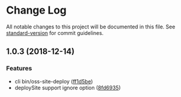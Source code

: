 # Change Log

All notable changes to this project will be documented in this file. See [standard-version](https://github.com/conventional-changelog/standard-version) for commit guidelines.

<a name="1.0.3"></a>
## 1.0.3 (2018-12-14)


### Features

* cli bin/oss-site-deploy ([ff1d5be](https://github.com/weidian-lab/oss-site-deployer/commit/ff1d5be))
* deploySite support ignore option ([8fd6935](https://github.com/weidian-lab/oss-site-deployer/commit/8fd6935))
